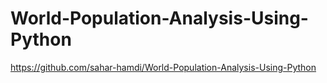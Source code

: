 # World-Population-Analysis-Using-Python
https://github.com/sahar-hamdi/World-Population-Analysis-Using-Python
